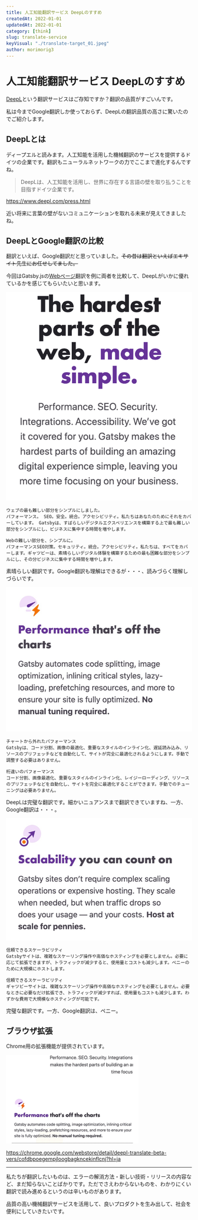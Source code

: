 ```yaml
---
title: 人工知能翻訳サービス DeepLのすすめ
createdAt: 2022-01-01
updatedAt: 2022-01-01
category: [think]
slug: translate-service
keyVisual: "./translate-target_01.jpeg"
author: morimorig3
---
```


# 人工知能翻訳サービス DeepLのすすめ

[DeepL](https://www.deepl.com/ja/translator)という翻訳サービスはご存知ですか？翻訳の品質がすごいんです。

私は今までGoogle翻訳しか使っておらず、DeepLの翻訳品質の高さに驚いたのでご紹介します。

## DeepLとは

ディープエルと読みます。人工知能を活用した機械翻訳のサービスを提供するドイツの企業です。翻訳もニューラルネットワークの力でここまで進化するんですね。

>DeepLは、人工知能を活用し、世界に存在する言語の壁を取り払うことを目指すドイツ企業です。

https://www.deepl.com/press.html

近い将来に言葉の壁がないコミュニケーションを取れる未来が見えてきましたね。

## DeepLとGoogle翻訳の比較

翻訳といえば、Google翻訳だと思っていました。~~その昔は翻訳といえばエキサイト先生にお任せしてました。~~

今回はGatsby.jsの[Webページ](https://www.gatsbyjs.com/)翻訳を例に両者を比較して、DeepLがいかに優れているかを感じてもらいたいと思います。

![翻訳例その1](./translate-target_01.jpeg)

```:Google翻訳
ウェブの最も難しい部分をシンプルにしました。
パフォーマンス。 SEO。安全。統合。アクセシビリティ。私たちはあなたのためにそれをカバーしています。 Gatsbyは、すばらしいデジタルエクスペリエンスを構築する上で最も難しい部分をシンプルにし、ビジネスに集中する時間を増やします。
```

```:DeepL
Webの難しい部分を、シンプルに。
パフォーマンスSEO対策。セキュリティ。統合。アクセシビリティ。私たちは、すべてをカバーします。ギャツビーは、素晴らしいデジタル体験を構築するための最も困難な部分をシンプルにし、その分ビジネスに集中する時間を増やします。
```

素晴らしい翻訳です。Google翻訳も理解はできるが・・・、読みづらく理解しづらいです。

![翻訳例その2](./translate-target_02.jpeg)

```:Google翻訳
チャートから外れたパフォーマンス
Gatsbyは、コード分割、画像の最適化、重要なスタイルのインライン化、遅延読み込み、リソースのプリフェッチなどを自動化して、サイトが完全に最適化されるようにします。手動で調整する必要はありません。
```

```:DeepL
桁違いのパフォーマンス
コード分割、画像最適化、重要なスタイルのインライン化、レイジーローディング、リソースのプリフェッチなどを自動化し、サイトを完全に最適化することができます。手動でのチューニングは必要ありません。
```

DeepLは完璧な翻訳です。細かいニュアンスまで翻訳できていますね、一方、Google翻訳は・・・。

![翻訳例その3](./translate-target_03.jpeg)

```:Google翻訳
信頼できるスケーラビリティ
Gatsbyサイトは、複雑なスケーリング操作や高価なホスティングを必要としません。必要に応じて拡張できますが、トラフィックが減少すると、使用量とコストも減少します。ペニーのために大規模にホストします。
```

```:DeepL
信頼できるスケーラビリティ
ギャツビーサイトは、複雑なスケーリング操作や高価なホスティングを必要としません。必要なときに必要なだけ拡張でき、トラフィックが減少すれば、使用量もコストも減少します。わずかな費用で大規模なホスティングが可能です。
```

完璧な翻訳です。一方、Google翻訳は、ペニー。

## ブラウザ拡張

Chrome用の拡張機能が提供されています。

![拡張機能デモ](./translate-demo.gif)

https://chrome.google.com/webstore/detail/deepl-translate-beta-vers/cofdbpoegempjloogbagkncekinflcnj?hl=ja

---

私たちが翻訳したいものは、エラーの解消方法・新しい技術・リリースの内容など、まだ知らないことばかりです。ただでさえわからないものを、わかりにくい翻訳で読み進めるというのは辛いものがあります。

品質の高い機械翻訳サービスを活用して、良いプロダクトを生み出して、社会を便利にしていきたいです。